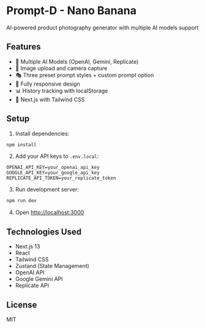 # Prompt-D - Nano Banana

AI-powered product photography generator with multiple AI models support

## Features

- 🎨 Multiple AI Models (OpenAI, Gemini, Replicate)
- 📸 Image upload and camera capture
- 🎭 Three preset prompt styles + custom prompt option
- 📱 Fully responsive design
- 📊 History tracking with localStorage
- 🚀 Next.js with Tailwind CSS

## Setup

1. Install dependencies:
```bash
npm install
```

2. Add your API keys to `.env.local`:
```env
OPENAI_API_KEY=your_openai_api_key
GOOGLE_API_KEY=your_google_api_key
REPLICATE_API_TOKEN=your_replicate_token
```

3. Run development server:
```bash
npm run dev
```

4. Open [http://localhost:3000](http://localhost:3000)

## Technologies Used

- Next.js 13
- React
- Tailwind CSS
- Zustand (State Management)
- OpenAI API
- Google Gemini API
- Replicate API

## License

MIT